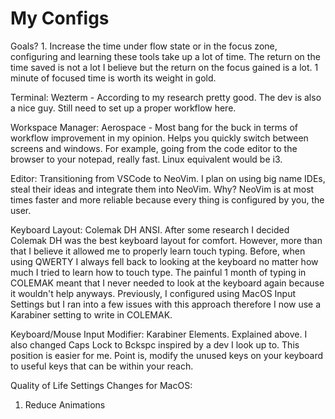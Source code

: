 # My Configs

Goals? 1. Increase the time under flow state or in the focus zone, configuring and learning these tools take up a lot of time. The return on the time saved is not a lot I believe but the return on the focus gained is a lot. 1 minute of focused time is worth its weight in gold.

Terminal: Wezterm - According to my research pretty good. The dev is also a nice guy. Still need to set up a proper workflow here.

Workspace Manager: Aerospace - Most bang for the buck in terms of workflow improvement in my opinion. Helps you quickly switch between screens and windows. For example, going from the code editor to the browser to your notepad, really fast. Linux equivalent would be i3.

Editor: Transitioning from VSCode to NeoVim. I plan on using big name IDEs, steal their ideas and integrate them into NeoVim. Why? NeoVim is at most times faster and more reliable because every thing is configured by you, the user.


Keyboard Layout: Colemak DH ANSI. After some research I decided Colemak DH was the best keyboard layout for comfort. However, more than that I believe it allowed me to properly learn touch typing. Before, when using QWERTY I always fell back to looking at the keyboard no matter how much I tried to learn how to touch type. The painful 1 month of typing in COLEMAK meant that I never needed to look at the keyboard again because it wouldn't help anyways. Previously, I configured using MacOS Input Settings but I ran into a few issues with this approach therefore I now use a Karabiner setting to write in COLEMAK.

Keyboard/Mouse Input Modifier: Karabiner Elements. Explained above. I also changed Caps Lock to Bckspc inspired by a dev I look up to. This position is easier for me. Point is, modify the unused keys on your keyboard to useful keys that can be within your reach.


Quality of Life Settings Changes for MacOS:
1. Reduce Animations

